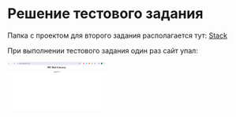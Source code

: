 # Решение тестового задания

Папка с проектом для второго задания располагается тут: [Stack](./Stack)

При выполнении тестового задания один раз сайт упал:

<img width="200" alt="error 502" src="./Stack/error_502.PNG">

